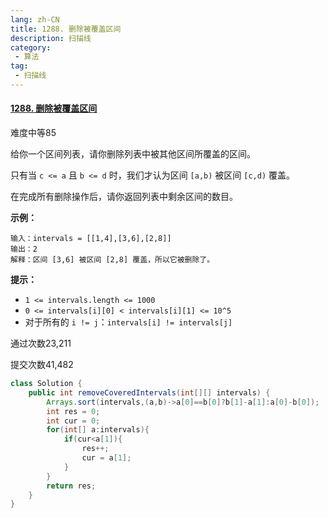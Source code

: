 ```yaml
---
lang: zh-CN
title: 1288. 删除被覆盖区间
description: 扫描线
category: 
 - 算法
tag:
 - 扫描线
---
```


#### [1288. 删除被覆盖区间](https://leetcode.cn/problems/remove-covered-intervals/)

难度中等85

给你一个区间列表，请你删除列表中被其他区间所覆盖的区间。

只有当 `c <= a` 且 `b <= d` 时，我们才认为区间 `[a,b)` 被区间 `[c,d)` 覆盖。

在完成所有删除操作后，请你返回列表中剩余区间的数目。

 

**示例：**

```
输入：intervals = [[1,4],[3,6],[2,8]]
输出：2
解释：区间 [3,6] 被区间 [2,8] 覆盖，所以它被删除了。
```

 

**提示：**

- `1 <= intervals.length <= 1000`
- `0 <= intervals[i][0] < intervals[i][1] <= 10^5`
- 对于所有的 `i != j`：`intervals[i] != intervals[j]`

通过次数23,211

提交次数41,482

```java
class Solution {
    public int removeCoveredIntervals(int[][] intervals) {
        Arrays.sort(intervals,(a,b)->a[0]==b[0]?b[1]-a[1]:a[0]-b[0]);
        int res = 0;
        int cur = 0;
        for(int[] a:intervals){
            if(cur<a[1]){ 
                res++;
                cur = a[1];
            }
        }
        return res;
    }
}
```

